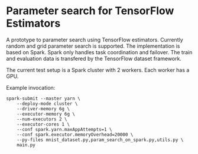 
# Parameter search for TensorFlow Estimators

A prototype to parameter search using TensorFlow estimators. Currently random and grid parameter 
search is supported. The implementation is based on Spark. Spark only handles task coordination
and failover. The train and evaluation data is transfered by the TensorFlow dataset framework.

The current test setup is a Spark cluster with 2 workers. Each worker has a GPU.

Example invocation:

    spark-submit --master yarn \
        --deploy-mode cluster \
        --driver-memory 6g \
        --executor-memory 6g \
        --num-executors 2 \
        --executor-cores 1 \
        --conf spark.yarn.maxAppAttempts=1 \
        --conf spark.executor.memoryOverhead=20000 \
        --py-files mnist_dataset.py,param_search_on_spark.py,utils.py \
        main.py